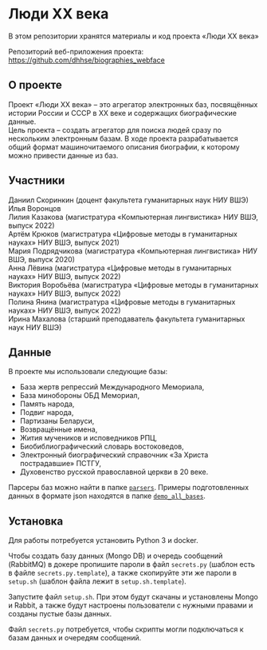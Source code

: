# Люди XX века
В этом репозитории хранятся материалы и код проекта «Люди XX века»

Репозиторий веб-приложения проекта: https://github.com/dhhse/biographies_webface

## О проекте
Проект «Люди XX века» – это агрегатор электронных баз, посвящённых истории России и СССР в XX веке и содержащих биографические данные.  
Цель проекта – создать агрегатор для поиска людей сразу по нескольким электронным базам. В ходе проекта разрабатывается общий формат машиночитаемого описания биографии, к которому можно привести данные из баз. 

## Участники
Даниил Скоринкин (доцент факультета гуманитарных наук НИУ ВШЭ)  
Илья Воронцов  
Лилия Казакова (магистратура «Компьютерная лингвистика» НИУ ВШЭ, выпуск 2022)  
Артём Крюков (магистратура «Цифровые методы в гуманитарных науках» НИУ ВШЭ, выпуск 2021)  
Мария Подрядчикова (магистратура «Компьютерная лингвистика» НИУ ВШЭ, выпуск 2020)  
Анна Лёвина (магистратура «Цифровые методы в гуманитарных науках» НИУ ВШЭ, выпуск 2022)  
Виктория Воробьёва (магистратура «Цифровые методы в гуманитарных науках» НИУ ВШЭ, выпуск 2022)  
Полина Янина (магистратура «Цифровые методы в гуманитарных науках» НИУ ВШЭ, выпуск 2022)  
Ирина Махалова (старший преподаватель факультета гуманитарных наук НИУ ВШЭ)  

## Данные
В проекте мы использовали следующие базы:
- База жертв репрессий Международного Мемориала,
- База минобороны ОБД Мемориал,
- Память народа,
- Подвиг народа,
- Партизаны Беларуси,
- Возвращённые имена,
- Жития мучеников и исповедников РПЦ,
- Биобиблиографический словарь востоковедов, 
- Электронный биографический справочник «За Христа пострадавшие» ПСТГУ,
- Духовенство русской православной церкви в 20 веке.

Парсеры баз можно найти в папке [`parsers`](https://github.com/dhhse/20th_century_people/tree/main/parsers). Примеры подготовленных данных в формате json находятся в папке [`demo_all_bases`](https://github.com/dhhse/20th_century_people/tree/main/demo_all_bases).

## Установка
Для работы потребуется установить Python 3 и docker.

Чтобы создать базу данных (Mongo DB) и очередь сообщений (RabbitMQ) в докере пропишите пароли
в файл `secrets.py` (шаблон есть в файле `secrets.py.template`), а также скопируйте эти же
пароли в `setup.sh` (шаблон файла лежит в `setup.sh.template`).

Запустите файл `setup.sh`. При этом будут скачаны и установлены Mongo и Rabbit, а также
будут настроены пользователи с нужными правами и созданы пустые базы данных.

Файл `secrets.py` потребуется, чтобы скрипты могли подключаться к базам данных и очередям сообщений.
